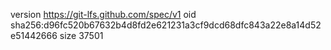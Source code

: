 version https://git-lfs.github.com/spec/v1
oid sha256:d96fc520b67632b4d8fd2e621231a3cf9dcd68dfc843a22e8a14d52e51442666
size 37501
